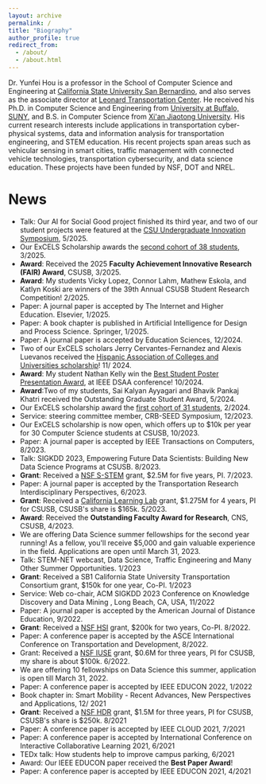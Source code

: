 ```yaml
---
layout: archive
permalink: /
title: "Biography"
author_profile: true
redirect_from: 
  - /about/
  - /about.html
---
```


Dr. Yunfei Hou is a professor in the School of Computer Science and Engineering at [California State University San Bernardino](https://www.csusb.edu/cse), and also serves as the associate director at [Leonard Transportation Center](http://leonard.csusb.edu/). He received his Ph.D. in Computer Science and Engineering from [University at Buffalo, SUNY](https://engineering.buffalo.edu/computer-science-engineering.html), and B.S. in Computer Science from [Xi'an Jiaotong University](https://www.xjtu.edu.cn/). His current research interests include applications in transportation cyber-physical systems, data and information analysis for transportation engineering, and STEM education. His recent projects span areas such as vehicular sensing in smart cities, traffic management with connected vehicle technologies, transportation cybersecurity, and data science education. These projects have been funded by NSF, DOT and NREL.

News
======
* Talk: Our AI for Social Good project finished its third year, and two of our student projects were featured at the [CSU Undergraduate Innovation Symposium](https://www.calstate.edu/csu-system/news/Pages/CSU-AI-for-Social-Good-Showcases-Student-Innovation.aspx), 5/2025.
* Our ExCELS Scholarship awards the [second cohort of 38 students](https://www.csusb.edu/inside/article/588436/csusb-honors-excels-scholars-scholarship-celebration), 3/2025.
* __Award__: Received the 2025 __Faculty Achievement Innovative Research (FAIR) Award__, CSUSB, 3/2025.
* __Award__: My students Vicky Lopez, Connor Lahm, Mathew Eskola, and Katlyn Koski are winners of the 39th Annual CSUSB Student Research Competition! 2/2025.
* Paper: A journal paper is accepted by The Internet and Higher Education. Elsevier, 1/2025.
* Paper: A book chapter is published in Artificial Intelligence for Design and Process Science. Springer, 1/2025.
* Paper: A journal paper is accepted by  Education Sciences, 12/2024.
* Two of our ExCELS scholars Jerry Cervantes-Fernandez and Alexis Luevanos received the [Hispanic Association of Colleges and Universities scholarship](https://www.calstate.edu/impact-of-the-csu/research/stem-net/Pages/highlights/trailblazers-in-stem-ExCELS-scholars-shine-at-prestigious-hacu-conference.aspx)! 11/ 2024.
* __Award__: My student Nathan Kelly win the [Best Student Poster Presentation Award](https://www.calstate.edu/impact-of-the-csu/research/stem-net/Pages/highlights/csusb-data-science-students-shine-at-ieee-dsaa-conference.aspx), at IEEE DSAA conference! 10/2024.
* __Award__:Two of my students, Sai Kalyan Ayyagari and Bhavik Pankaj Khatri received the Outstanding Graduate Student Award, 5/2024.
* Our ExCELS scholarship award the [first cohort of 31 students](https://www.csusb.edu/inside/article/579614/csusb-launches-nsf-funded-computer-science-scholarship-low-income-students), 2/2024. 
* Service: steering committee member, CRB-SEED Symposium, 12/2023.
* Our ExCELS scholarship is now open, which offers up to $10k per year for 30 Computer Science students at CSUSB, 10/2023.
* Paper: A journal paper is accepted by IEEE Transactions on Computers, 8/2023.
* Talk: SIGKDD 2023, Empowering Future Data Scientists: Building New Data Science Programs at CSUSB. 8/2023.
* __Grant__: Received a [NSF S-STEM](https://www.nsf.gov/awardsearch/showAward?AWD_ID=2322436) grant, $2.5M for five years, PI. 7/2023.
* Paper: A journal paper is accepted by the Transportation Research Interdisciplinary Perspectives, 6/2023.
* __Grant__: Received a [California Learning Lab](https://www.csusb.edu/inside/article/579236/12-million-grant-funds-csusb-collaboration-advance-data-science-education) grant, $1.275M for 4 years, PI for CSUSB, CSUSB's share is  $165k. 5/2023.
* __Award__: Received the __Outstanding Faculty Award for Research__, CNS, CSUSB, 4/2023.
* We are offering Data Science summer fellowships for the second year running! As a fellow, you'll receive $5,000 and gain valuable experience in the field. Applications are open until March 31, 2023.
* Talk: STEM-NET webcast, Data Science, Traffic Engineering and Many Other Summer Opportunities. 1/2023
* __Grant__: Received a SB1 California State University Transportation Consortium grant, $150k for one year, Co-PI. 1/2023
* Service: Web co-chair, ACM SIGKDD 2023 Conference on Knowledge Discovery and Data Mining , Long Beach, CA, USA, 11/2022
* Paper: A journal paper is accepted by the American Journal of Distance Education, 9/2022.
* __Grant__: Received a [NSF HSI](https://www.nsf.gov/awardsearch/showAward?AWD_ID=2225206&HistoricalAwards=false) grant, $200k for two years, Co-PI. 8/2022.
* Paper: A conference paper is accepted by the ASCE International Conference on Transportation and Development, 8/2022.
* Grant: Received a [NSF IUSE](https://www.nsf.gov/awardsearch/showAward?AWD_ID=2142503) grant, $0.6M for three years, PI for CSUSB, my share is about $100k. 6/2022.
* We are offering 10 fellowships on Data Science this summer, application is open till March 31, 2022.
* Paper: A conference paper is accepted by IEEE EDUCON 2022, 1/2022
* Book chapter in: Smart Mobility - Recent Advances, New Perspectives and Applications, 12/ 2021
* __Grant__: Received a [NSF HDR](https://nsf.gov/awardsearch/showAward?AWD_ID=2123271) grant, $1.5M for three years, PI for CSUSB, CSUSB's share is $250k. 8/2021
* Paper: A conference paper is accepted by IEEE CLOUD 2021, 7/2021
* Paper: A conference paper is accepted by International Conference on Interactive Collaborative Learning 2021, 6/2021
* TEDx talk: How students help to improve campus parking, 6/2021
* Award: Our IEEE EDUCON paper received the __Best Paper Award__!
* Paper: A conference paper is accepted by IEEE EDUCON 2021, 4/2021
